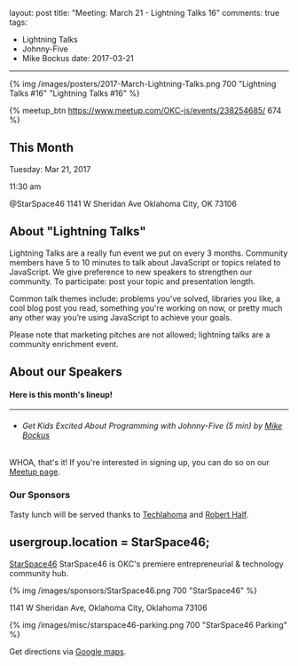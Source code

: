 layout: post
title: "Meeting: March 21 - Lightning Talks 16"
comments: true
tags:
  - Lightning Talks
  - Johnny-Five
  - Mike Bockus
date: 2017-03-21
---

{% img /images/posters/2017-March-Lightning-Talks.png 700 "Lightning Talks #16" "Lightning Talks #16" %}

{% meetup_btn https://www.meetup.com/OKC-js/events/238254685/ 674 %}

## This Month
Tuesday: Mar 21, 2017

11:30 am

@StarSpace46
1141 W Sheridan Ave
Oklahoma City, OK
73106


## About "Lightning Talks"
Lightning Talks are a really fun event we put on every 3 months. Community members have 5 to 10 minutes to talk about JavaScript or topics related to JavaScript. We give preference to new speakers to strengthen our community. To participate: post your topic and presentation length.

Common talk themes include: problems you've solved, libraries you like, a cool blog post you read, something you're working on now, or pretty much any other way you’re using JavaScript to achieve your goals.

Please note that marketing pitches are not allowed; lightning talks are a community enrichment event.

## About our Speakers

#### Here is this month's lineup!
----------------------------------------------------------
- ###### Get Kids Excited About Programming with Johnny-Five (5 min) by [Mike Bockus](https://twitter.com/MikeBockus)

WHOA, that's it! If you're interested in signing up, you can do so on our [Meetup page](https://www.meetup.com/OKC-js/messages/boards/thread/50528491).

<!-- more -->

### Our Sponsors
Tasty lunch will be served thanks to [Techlahoma](http://techlahoma.org/) and [Robert Half](https://www.roberthalf.com/oklahoma-city/technology-it).

## usergroup.location = StarSpace46;
[StarSpace46](http://www.starspace46.com) StarSpace46 is OKC's premiere entrepreneurial & technology community hub.

{% img /images/sponsors/StarSpace46.png 700 "StarSpace46" %}

1141 W Sheridan Ave, Oklahoma City, Oklahoma 73106

{% img /images/misc/starspace46-parking.png 700 "StarSpace46 Parking" %}

Get directions via [Google maps](https://www.google.com/maps/place/1141+W+Sheridan+Ave,+Oklahoma+City,+OK+73106/@35.46679,-97.5343547,17z/data=!3m1!4b1!4m5!3m4!1s0x87b210d6c554c175:0x427474147d8d3d19!8m2!3d35.46679!4d-97.532166).

